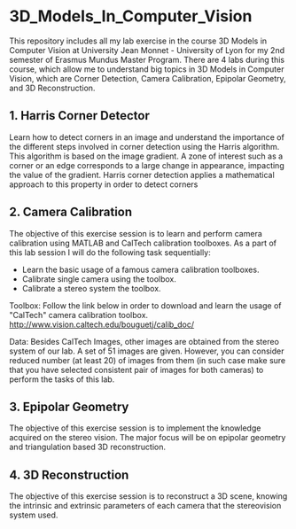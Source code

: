 # 3D_Models_In_Computer_Vision
This repository includes all my lab exercise in the course 3D Models in Computer Vision at University Jean Monnet - University of Lyon for my 2nd semester of Erasmus Mundus Master Program. There are 4 labs during this course, which allow me to understand big topics in 3D Models in Computer Vision, which are Corner Detection, Camera Calibration, Epipolar Geometry, and 3D Reconstruction. 

## 1. Harris Corner Detector

Learn how to detect corners in an image and understand the importance of the different steps involved in corner detection using the Harris algorithm. This algorithm is based on the image gradient. A zone of interest such as a corner or an edge corresponds to a large change in appearance, impacting the value of the gradient. Harris corner detection applies a mathematical approach to this
property in order to detect corners

## 2. Camera Calibration

The objective of this exercise session is to learn and perform camera calibration using MATLAB and CalTech calibration toolboxes. As a part of this lab session I will do the following task sequentially:
- Learn the basic usage of a famous camera calibration toolboxes.
- Calibrate single camera using the toolbox.
- Calibrate a stereo system the toolbox.

Toolbox: Follow the link below in order to download and learn the usage of "CalTech" camera calibration toolbox. http://www.vision.caltech.edu/bouguetj/calib_doc/

Data: Besides CalTech Images, other images are obtained from the stereo system of our lab. A set of 51 images are given. However, you can consider reduced number (at least 20) of images from them (in such case make sure that you have selected consistent pair of images for both cameras) to perform the tasks of this lab.

## 3. Epipolar Geometry

The objective of this exercise session is to implement the knowledge acquired on the stereo vision. The major focus will be on epipolar geometry and triangulation based 3D reconstruction.

## 4. 3D Reconstruction

The objective of this exercise session is to reconstruct a 3D scene, knowing the intrinsic and extrinsic parameters of each camera that the stereovision system used.

